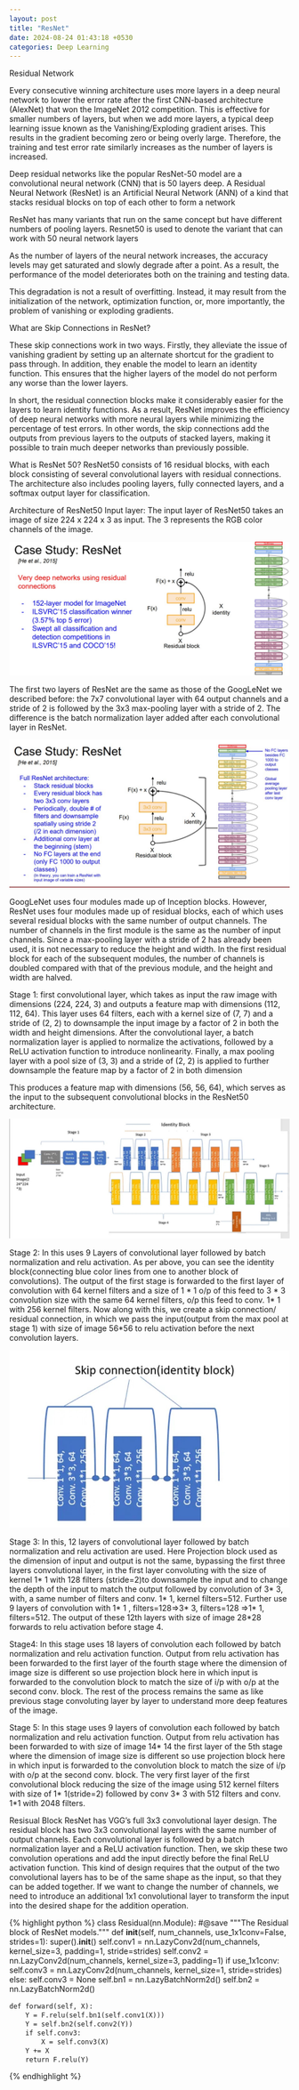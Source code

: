 ```yaml
---
layout: post
title: "ResNet"
date: 2024-08-24 01:43:18 +0530
categories: Deep Learning
---
```


Residual Network

Every consecutive winning architecture uses more layers in a deep neural network to lower the error rate after the first CNN-based architecture (AlexNet) that won the ImageNet 2012 competition. This is effective for smaller numbers of layers, but when we add more layers, a typical deep learning issue known as the Vanishing/Exploding gradient arises. This results in the gradient becoming zero or being overly large. Therefore, the training and test error rate similarly increases as the number of layers is increased.

Deep residual networks like the popular ResNet-50 model are a convolutional neural network (CNN) that is 50 layers deep. A Residual Neural Network (ResNet) is an Artificial Neural Network (ANN) of a kind that stacks residual blocks on top of each other to form a network

ResNet has many variants that run on the same concept but have different numbers of pooling layers. Resnet50 is used to denote the variant that can work with 50 neural network layers

As the number of layers of the neural network increases, the accuracy levels may get saturated and slowly degrade after a point. As a result, the performance of the model deteriorates both on the training and testing data.

This degradation is not a result of overfitting. Instead, it may result from the initialization of the network, optimization function, or, more importantly, the problem of vanishing or exploding gradients.

What are Skip Connections in ResNet?

These skip connections work in two ways. Firstly, they alleviate the issue of vanishing gradient by setting up an alternate shortcut for the gradient to pass through. In addition, they enable the model to learn an identity function. This ensures that the higher layers of the model do not perform any worse than the lower layers.

In short, the residual connection blocks make it considerably easier for the layers to learn identity functions. As a result, ResNet improves the efficiency of deep neural networks with more neural layers while minimizing the percentage of test errors. In other words, the skip connections add the outputs from previous layers to the outputs of stacked layers, making it possible to train much deeper networks than previously possible.

What is ResNet 50?
ResNet50 consists of 16 residual blocks, with each block consisting of several convolutional layers with residual connections. The architecture also includes pooling layers, fully connected layers, and a softmax output layer for classification.

Architecture of ResNet50
Input layer: The input layer of ResNet50 takes an image of size 224 x 224 x 3 as input. The 3 represents the RGB color channels of the image.

![Inception](/assets/resnet_1.jpg)

The first two layers of ResNet are the same as those of the GoogLeNet we described before: the 
 7x7 convolutional layer with 64 output channels and a stride of 2 is followed by the 3x3
 max-pooling layer with a stride of 2. The difference is the batch normalization layer added after each convolutional layer in ResNet.

![Inception](/assets/resnet_2.jpg)

GoogLeNet uses four modules made up of Inception blocks. However, ResNet uses four modules made up of residual blocks, each of which uses several residual blocks with the same number of output channels. The number of channels in the first module is the same as the number of input channels. Since a max-pooling layer with a stride of 2 has already been used, it is not necessary to reduce the height and width. In the first residual block for each of the subsequent modules, the number of channels is doubled compared with that of the previous module, and the height and width are halved.

Stage 1: first convolutional layer, which takes as input the raw image with dimensions (224, 224, 3) and outputs a feature map with dimensions (112, 112, 64). This layer uses 64 filters, each with a kernel size of (7, 7) and a stride of (2, 2) to downsample the input image by a factor of 2 in both the width and height dimensions. After the convolutional layer, a batch normalization layer is applied to normalize the activations, followed by a ReLU activation function to introduce nonlinearity. Finally, a max pooling layer with a pool size of (3, 3) and a stride of (2, 2) is applied to further downsample the feature map by a factor of 2 in both dimension

This produces a feature map with dimensions (56, 56, 64), which serves as the input to the subsequent convolutional blocks in the ResNet50 architecture.

![Inception](/assets/resnet_3.jpg)

Stage 2: In this uses 9 Layers of convolutional layer followed by batch normalization and relu activation. As per above, you can see the identity block(connecting blue color lines from one to another block of convolutions). The output of the first stage is forwarded to the first layer of convolution with 64 kernel filters and a size of 1 * 1 o/p of this feed to 3 * 3  convolution size with the same 64 kernel filters, o/p this feed to conv. 1* 1 with 256 kernel filters. Now along with this, we create a skip connection/ residual connection, in which we pass the input(output from the max pool at stage 1) with size of image 56*56 to relu activation before the next convolution layers.

![Inception](/assets/resnet_4.jpg)

Stage 3: In this, 12 layers of convolutional layer followed by batch normalization and relu activation are used. Here Projection block used as the dimension of input and output is not the same, bypassing the first three layers convolutional layer, in the first layer convoluting with the size of kernel 1* 1 with 128 filters (stride=2)to downsample the input and to change the depth of the input to match the output followed by convolution of 3* 3, with, a same number of filters and conv. 1* 1, kernel filters=512. Further use 9 layers of convolution with 1* 1 , filters=128=>3* 3, filters=128 =>1* 1, filters=512. The output of these 12th layers with size of image 28*28 forwards to relu activation before stage 4.

Stage4: In this stage uses 18 layers of convolution each followed by batch normalization and relu activation function. Output from relu activation has been forwarded to the first layer of the fourth stage where the dimension of image size is different so use projection block here in which input is forwarded to the convolution block to match the size of i/p with o/p at the second conv. block. The rest of the process remains the same as like previous stage convoluting layer by layer to understand more deep features of the image.

Stage 5: In this stage uses 9 layers of convolution each followed by batch normalization and relu activation function. Output from relu activation has been forwarded to with size of image 14* 14 the first layer of the 5th stage where the dimension of image size is different so use projection block here in which input is forwarded to the convolution block to match the size of i/p with o/p at the second conv. block. The very first layer of the first convolutional block reducing the size of the image using 512 kernel filters with size of 1* 1(stride=2) followed by conv 3* 3 with 512 filters and conv. 1*1 with 2048 filters.

Resisual Block
ResNet has VGG’s full 3x3 convolutional layer design. The residual block has two 3x3 convolutional layers with the same number of output channels. Each convolutional layer is followed by a batch normalization layer and a ReLU activation function. Then, we skip these two convolution operations and add the input directly before the final ReLU activation function. This kind of design requires that the output of the two convolutional layers has to be of the same shape as the input, so that they can be added together. If we want to change the number of channels, we need to introduce an additional 1x1 convolutional layer to transform the input into the desired shape for the addition operation.

{% highlight python %}
class Residual(nn.Module):  #@save
    """The Residual block of ResNet models."""
    def __init__(self, num_channels, use_1x1conv=False, strides=1):
        super().__init__()
        self.conv1 = nn.LazyConv2d(num_channels, kernel_size=3, padding=1,
                                   stride=strides)
        self.conv2 = nn.LazyConv2d(num_channels, kernel_size=3, padding=1)
        if use_1x1conv:
            self.conv3 = nn.LazyConv2d(num_channels, kernel_size=1,
                                       stride=strides)
        else:
            self.conv3 = None
        self.bn1 = nn.LazyBatchNorm2d()
        self.bn2 = nn.LazyBatchNorm2d()

    def forward(self, X):
        Y = F.relu(self.bn1(self.conv1(X)))
        Y = self.bn2(self.conv2(Y))
        if self.conv3:
            X = self.conv3(X)
        Y += X
        return F.relu(Y)
{% endhighlight %}

